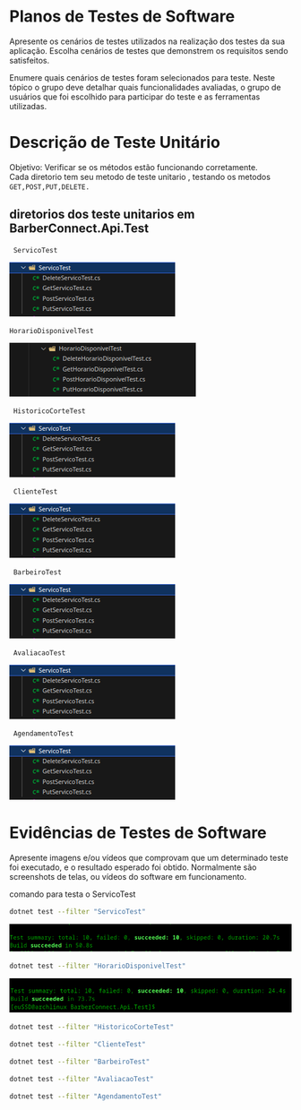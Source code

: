 # Planos de Testes de Software

Apresente os cenários de testes utilizados na realização dos testes da sua aplicação. Escolha cenários de testes que demonstrem os requisitos sendo satisfeitos.

Enumere quais cenários de testes foram selecionados para teste. Neste tópico o grupo deve detalhar quais funcionalidades avaliadas, o grupo de usuários que foi escolhido para participar do teste e as ferramentas utilizadas.

# Descrição de Teste Unitário
 Objetivo:
 Verificar se os métodos estão funcionando corretamente.<br>
 Cada diretorio tem seu metodo de teste unitario , testando os metodos ```GET,POST,PUT,DELETE.```

## diretorios dos teste unitarios  em BarberConnect.Api.Test
```
 ServicoTest
```
<img src="img/servicoTest.png" >

```
HorarioDisponivelTest
```
<img src="img/HorarioDisponivelTest.png" >

```
 HistoricoCorteTest
```
<img src="img/servicoTest.png" >

```
 ClienteTest
```
<img src="img/servicoTest.png" >

```
 BarbeiroTest
```
<img src="img/servicoTest.png" >

```
 AvaliacaoTest
```
<img src="img/servicoTest.png" >

```
 AgendamentoTest
```
<img src="img/servicoTest.png" >

# Evidências de Testes de Software

Apresente imagens e/ou vídeos que comprovam que um determinado teste foi executado, e o resultado esperado foi obtido. Normalmente são screenshots de telas, ou vídeos do software em funcionamento.

comando para testa o ServicoTest
```bash
dotnet test --filter "ServicoTest"
```

<img src="img/evServicoTest.png" >

```bash
dotnet test --filter "HorarioDisponivelTest"
```

<img src="img/evHorarioDisponivel.png" >



```bash
dotnet test --filter "HistoricoCorteTest"
```

```bash
dotnet test --filter "ClienteTest"
```


```bash
dotnet test --filter "BarbeiroTest"
```

```bash
dotnet test --filter "AvaliacaoTest"
```


```bash
dotnet test --filter "AgendamentoTest"
```

